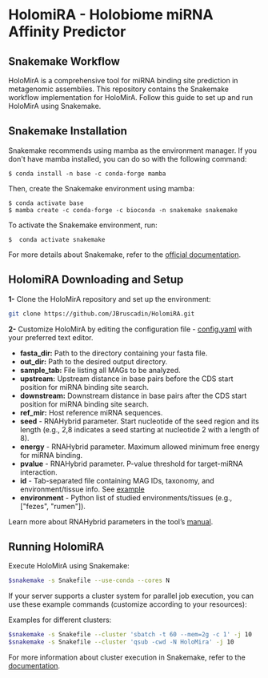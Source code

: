 # HolomiRA - Holobiome miRNA Affinity Predictor

## Snakemake Workflow

HoloMirA is a comprehensive tool for miRNA binding site prediction in metagenomic assemblies. This repository contains the Snakemake workflow implementation for HoloMirA. Follow this guide to set up and run HoloMirA using Snakemake.

## Snakemake Installation
Snakemake recommends using mamba as the environment manager. If you don't have mamba installed, you can do so with the following command:
```shell
$ conda install -n base -c conda-forge mamba
```
Then, create the Snakemake environment using mamba:
```shell
$ conda activate base
$ mamba create -c conda-forge -c bioconda -n snakemake snakemake
```
To activate the Snakemake environment, run:

```shell
$  conda activate snakemake
```
For more details about Snakemake, refer to the [official documentation](https://snakemake.readthedocs.io/en/stable/index.html).

## HolomiRA Downloading and Setup 
**1-** Clone the HoloMirA repository and set up the environment:

```bash
git clone https://github.com/JBruscadin/HolomiRA.git
```

**2-** Customize HoloMirA by editing the configuration file - [config.yaml](https://github.com/JBruscadin/HolomiRA/blob/main/config.yaml) with your preferred text editor. 

* **fasta_dir:** Path to the directory containing your fasta file.
* **out_dir:**  Path to the desired output directory.
* **sample_tab:** File listing all MAGs to be analyzed. 
* **upstream:** Upstream distance in base pairs before the CDS start position for miRNA binding site search.
* **downstream:** Downstream distance in base pairs after the CDS start position for miRNA binding site search.
* **ref_mir:** Host reference miRNA sequences.
* **seed** - RNAHybrid parameter. Start nucleotide of the seed region and its length (e.g., 2,8 indicates a seed starting at nucleotide 2 with a length of 8).
* **energy** - RNAHybrid parameter. Maximum allowed minimum free energy for miRNA binding.
* **pvalue** -  RNAHybrid parameter. P-value threshold for target-miRNA interaction. 
* **id** - Tab-separated file containing MAG IDs, taxonomy, and environment/tissue info. See [example](path_to_example_file) 
* **environment** - Python list of studied environments/tissues (e.g., ["fezes", "rumen"]).
  
Learn more about RNAHybrid parameters in the tool’s  [manual](https://bibiserv.cebitec.uni-bielefeld.de/rnahybrid?id=rnahybrid_manual_manual).

## Running HolomiRA

Execute HoloMirA using Snakemake:
```bash
$snakemake -s Snakefile --use-conda --cores N 
```
If your server supports a cluster system for parallel job execution, you can use these example commands (customize according to your resources):

Examples for different clusters:
```bash
$snakemake -s Snakefile --cluster 'sbatch -t 60 --mem=2g -c 1' -j 10
$snakemake -s Snakefile --cluster 'qsub -cwd -N HoloMira' -j 10
```
For more information about cluster execution in Snakemake, refer to the [documentation]( https://snakemake.readthedocs.io/en/stable/executing/cluster.html).




